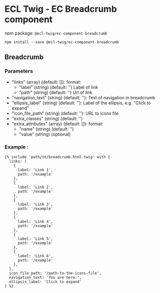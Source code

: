 # ECL Twig - EC Breadcrumb component

npm package: `@ecl-twig/ec-component-breadcrumb`

```shell
npm install --save @ecl-twig/ec-component-breadcrumb
```

## Breadcrumb

### Parameters

- "links" (array) (default: []): format:
  - "label" (string) (default: '') Label of link
  - "path" (string) (default: '') Url of link
- "navigation_text" (string) (default: ''): Text of navigation in breadcrumb
- "ellipsis_label" (string) (default: ''): Label of the ellipsis, e.g. "Click to expand"
- "icon_file_path" (string) (default: ''): URL to icons file
- "extra_classes" (string) (default: '')
- "extra_attributes" (array) (default: []): format:
  - "name" (string) (default: '')
  - "value" (string) (optional)

### Example :

<!-- prettier-ignore -->
```twig
{% include 'path/to/breadcrumb.html.twig' with { 
  links: [ 
    { 
      label: 'Link 1', 
      path: '/example' 
    }, 
    { 
      label: 'Link 2', 
      path: '/example' 
    }, 
    { 
      label: 'Link 3', 
      path: '/example' 
    }, 
    { 
      label: 'Link 4', 
      path: '/example' 
    }, 
    { 
      label: 'Link 5', 
      path: '/example' 
    }, 
    { 
      label: 'Link 6', 
      path: '/example' 
    }, 
  ], 
  icon_file_path: '/path-to-the-icons-file', 
  navigation_text: 'You are here:',  
  ellipsis_label: 'Click to expand' 
} %}  
```
